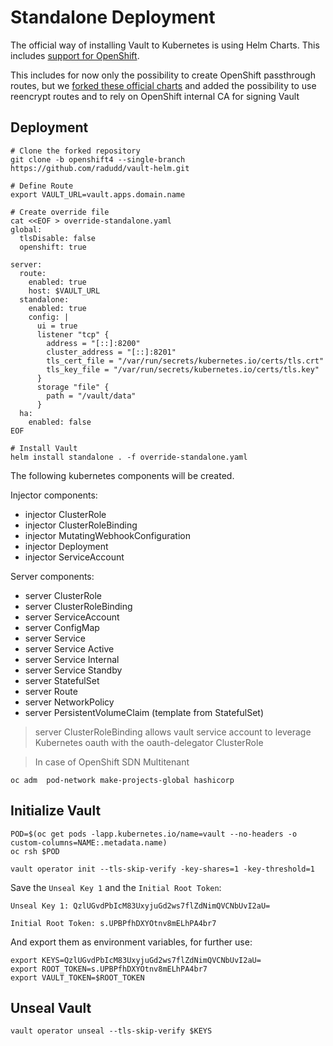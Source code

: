 
# Standalone Deployment

The official way of installing Vault to Kubernetes is using Helm Charts. This includes [support for OpenShift](https://www.vaultproject.io/docs/platform/k8s/helm/openshift).

This includes for now only the possibility to create OpenShift passthrough routes, but we [forked these official charts](http://github.com/radudd/vault-helm) and added the possibility to use reencrypt routes and to rely on OpenShift internal CA for signing Vault

## Deployment

```
# Clone the forked repository
git clone -b openshift4 --single-branch https://github.com/radudd/vault-helm.git

# Define Route 
export VAULT_URL=vault.apps.domain.name

# Create override file
cat <<EOF > override-standalone.yaml
global:
  tlsDisable: false
  openshift: true

server:
  route:
    enabled: true
    host: $VAULT_URL
  standalone:
    enabled: true
    config: |
      ui = true
      listener "tcp" {
        address = "[::]:8200"
        cluster_address = "[::]:8201"
        tls_cert_file = "/var/run/secrets/kubernetes.io/certs/tls.crt"
        tls_key_file = "/var/run/secrets/kubernetes.io/certs/tls.key"
      }
      storage "file" {
        path = "/vault/data"
      }
  ha:
    enabled: false
EOF

# Install Vault
helm install standalone . -f override-standalone.yaml
```

The following kubernetes components will be created.

Injector components:
* injector ClusterRole 
* injector ClusterRoleBinding
* injector MutatingWebhookConfiguration
* injector Deployment
* injector ServiceAccount

Server components:
* server ClusterRole 
* server ClusterRoleBinding
* server ServiceAccount
* server ConfigMap
* server Service
* server Service Active
* server Service Internal
* server Service Standby
* server StatefulSet
* server Route
* server NetworkPolicy
* server PersistentVolumeClaim (template from StatefulSet)

>
> server ClusterRoleBinding allows vault service account to leverage Kubernetes oauth with the oauth-delegator ClusterRole
>

>
> In case of OpenShift SDN Multitenant
>

```
oc adm  pod-network make-projects-global hashicorp
```


## Initialize Vault

```
POD=$(oc get pods -lapp.kubernetes.io/name=vault --no-headers -o custom-columns=NAME:.metadata.name)
oc rsh $POD

vault operator init --tls-skip-verify -key-shares=1 -key-threshold=1
```

Save the `Unseal Key 1` and the `Initial Root Token`:

```
Unseal Key 1: QzlUGvdPbIcM83UxyjuGd2ws7flZdNimQVCNbUvI2aU=

Initial Root Token: s.UPBPfhDXYOtnv8mELhPA4br7
```

And export them as environment variables, for further use:

```
export KEYS=QzlUGvdPbIcM83UxyjuGd2ws7flZdNimQVCNbUvI2aU=
export ROOT_TOKEN=s.UPBPfhDXYOtnv8mELhPA4br7
export VAULT_TOKEN=$ROOT_TOKEN
```

## Unseal Vault

```
vault operator unseal --tls-skip-verify $KEYS
```
